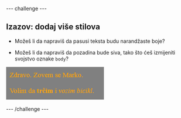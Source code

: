 \--- challenge \---

## Izazov: dodaj više stilova

+ Možeš li da napraviš da pasusi teksta budu narandžaste boje?

+ Možeš li da napraviš da pozadina bude siva, tako što ćeš izmijeniti svojstvo oznake `body`?

![screenshot](images/birthday-more-style.png)

\--- /challenge \---